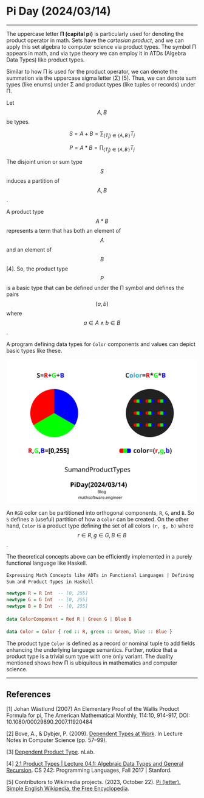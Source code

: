 <!-- Copyright (c) 2024 Tobias Briones. All rights reserved. -->
<!-- SPDX-License-Identifier: CC-BY-4.0 -->
<!-- This file is part of https://github.com/tobiasbriones/blog -->

# Pi Day (2024/03/14)

---

The uppercase letter **Π (capital pi)** is particularly used for denoting the
product operator in math. Sets have the *cartesian product*, and we can apply
this set algebra to computer science via product types. The symbol Π appears in
math, and via type theory we can employ it in ATDs (Algebra Data Types) like
product types.

Similar to how Π is used for the product operator, we can denote the summation
via the uppercase sigma letter (Σ) [5]. Thus, we can denote sum types (like
enums) under Σ and product types (like tuples or records) under Π.

Let $$A, \, B$$ be types.

$$S = A + B = \sum_{\{ T_j \} \in \{ A, B \, \} } T_j$$

$$P = A * B = \prod_{\{ T_j \} \in \{ A, B \, \}} T_j$$

The disjoint union or sum type $$S$$ induces a partition of $$A, \, B$$.

A product type $$A * B$$ represents a term that has both an element of $$A$$ and
an element of $$B$$ [4]. So, the product type $$P$$ is a basic type that can be
defined under the Π symbol and defines the pairs $$(a, b)$$ where $$a \in A
\land b \in B$$.

A program defining data types for `Color` components and values can depict basic
types like these.

![](sum-and-product-types.svg)

An `RGB` color can be partitioned into orthogonal components, `R`, `G`, and
`B`. So `S` defines a (useful) partition of how a `Color` can be created. On the
other hand, `Color` is a product type defining the set of all colors `(r, g, b)`
where $$r \in R, g \in G, B \in B$$.

The theoretical concepts above can be efficiently implemented in a purely
functional language like Haskell.

`Expressing Math Concepts like ADTs in Functional Languages | Defining Sum and Product Types in Haskell`

```haskell
newtype R = R Int  -- [0, 255]
newtype G = G Int  -- [0, 255]
newtype B = B Int  -- [0, 255]

data ColorComponent = Red R | Green G | Blue B

data Color = Color { red :: R, green :: Green, blue :: Blue }
```

The product type `Color` is defined as a record or nominal tuple to add fields
enhancing the underlying language semantics. Further, notice that a product type
is a trivial sum type with one only variant. The duality mentioned shows how Π
is ubiquitous in mathematics and computer science.

---

## References

[1] Johan Wästlund (2007) An Elementary Proof of the Wallis Product Formula for
pi, The American Mathematical Monthly, 114:10, 914-917, DOI:
10.1080/00029890.2007.11920484

[2] Bove, A., & Dybjer, P. (2009).
[Dependent Types at Work](https://doi.org/10.1007/978-3-642-03153-3_2). In
Lecture Notes in Computer Science (pp. 57–99).

[3] [Dependent Product Type](https://ncatlab.org/nlab/show/dependent+product+type).
nLab.

[4] [2.1 Product Types \| Lecture 04.1: Algebraic Data Types and General Recursion](https://stanford-cs242.github.io/f17/assets/slides/04.1-adt-recursion.pdf).
CS 242: Programming Languages, Fall 2017 | Stanford.

[5] Contributors to Wikimedia projects. (2023, October 22).
[Pi (letter). Simple English Wikipedia, the Free Encyclopedia](https://simple.wikipedia.org/wiki/Pi_(letter)).
